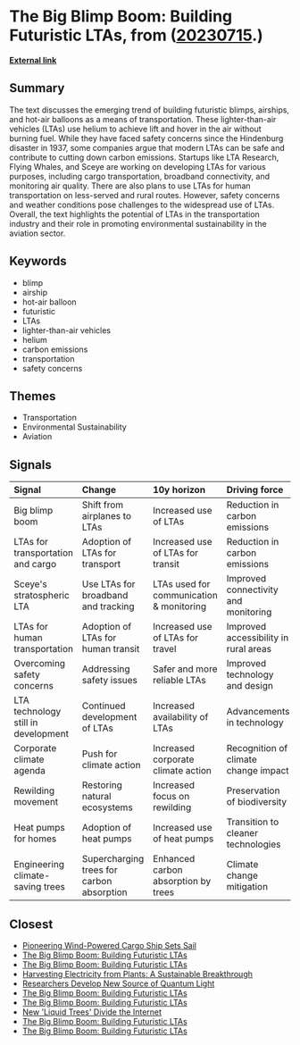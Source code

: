 # __The Big Blimp Boom: Building Futuristic LTAs__, from ([20230715](https://kghosh.substack.com/p/20230715).)

__[External link](https://www.technologyreview.com/2023/06/28/1074332/lighter-than-air-vehicles-lta/?utm_source=substack&utm_medium=email)__



## Summary

The text discusses the emerging trend of building futuristic blimps, airships, and hot-air balloons as a means of transportation. These lighter-than-air vehicles (LTAs) use helium to achieve lift and hover in the air without burning fuel. While they have faced safety concerns since the Hindenburg disaster in 1937, some companies argue that modern LTAs can be safe and contribute to cutting down carbon emissions. Startups like LTA Research, Flying Whales, and Sceye are working on developing LTAs for various purposes, including cargo transportation, broadband connectivity, and monitoring air quality. There are also plans to use LTAs for human transportation on less-served and rural routes. However, safety concerns and weather conditions pose challenges to the widespread use of LTAs. Overall, the text highlights the potential of LTAs in the transportation industry and their role in promoting environmental sustainability in the aviation sector.

## Keywords

* blimp
* airship
* hot-air balloon
* futuristic
* LTAs
* lighter-than-air vehicles
* helium
* carbon emissions
* transportation
* safety concerns

## Themes

* Transportation
* Environmental Sustainability
* Aviation

## Signals

| Signal                              | Change                                    | 10y horizon                              | Driving force                         |
|:------------------------------------|:------------------------------------------|:-----------------------------------------|:--------------------------------------|
| Big blimp boom                      | Shift from airplanes to LTAs              | Increased use of LTAs                    | Reduction in carbon emissions         |
| LTAs for transportation and cargo   | Adoption of LTAs for transport            | Increased use of LTAs for transit        | Reduction in carbon emissions         |
| Sceye's stratospheric LTA           | Use LTAs for broadband and tracking       | LTAs used for communication & monitoring | Improved connectivity and monitoring  |
| LTAs for human transportation       | Adoption of LTAs for human transit        | Increased use of LTAs for travel         | Improved accessibility in rural areas |
| Overcoming safety concerns          | Addressing safety issues                  | Safer and more reliable LTAs             | Improved technology and design        |
| LTA technology still in development | Continued development of LTAs             | Increased availability of LTAs           | Advancements in technology            |
| Corporate climate agenda            | Push for climate action                   | Increased corporate climate action       | Recognition of climate change impact  |
| Rewilding movement                  | Restoring natural ecosystems              | Increased focus on rewilding             | Preservation of biodiversity          |
| Heat pumps for homes                | Adoption of heat pumps                    | Increased use of heat pumps              | Transition to cleaner technologies    |
| Engineering climate-saving trees    | Supercharging trees for carbon absorption | Enhanced carbon absorption by trees      | Climate change mitigation             |

## Closest

* [Pioneering Wind-Powered Cargo Ship Sets Sail](17a6704a82824be2f5910ebceee7ec75)
* [The Big Blimp Boom: Building Futuristic LTAs](6d08036a53cd3136ac5a71006b4ca40e)
* [The Big Blimp Boom: Building Futuristic LTAs](6d08036a53cd3136ac5a71006b4ca40e)
* [Harvesting Electricity from Plants: A Sustainable Breakthrough](b84bf2742e851da35bfd23220e697b3c)
* [Researchers Develop New Source of Quantum Light](059bc68ff6f1a35906ae3e976a00c335)
* [The Big Blimp Boom: Building Futuristic LTAs](6d08036a53cd3136ac5a71006b4ca40e)
* [The Big Blimp Boom: Building Futuristic LTAs](6d08036a53cd3136ac5a71006b4ca40e)
* [New 'Liquid Trees' Divide the Internet](b8164554d14e302dac8ca428de8376dd)
* [The Big Blimp Boom: Building Futuristic LTAs](6d08036a53cd3136ac5a71006b4ca40e)
* [The Big Blimp Boom: Building Futuristic LTAs](6d08036a53cd3136ac5a71006b4ca40e)